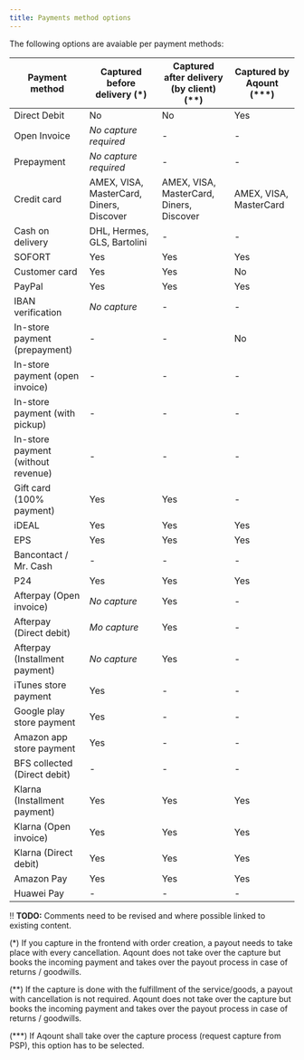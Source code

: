 ```yaml
---
title: Payments method options
---
```


The following options are avaiable per payment methods:

| Payment method | Captured before delivery (*) | Captured after delivery (by client) (**) | Captured by Aqount (***) |
|----------------|---------------------------|---------------------------------------|-----------------------|
|Direct Debit| No | No | Yes |
|Open Invoice| _No capture required_ | - | - |
|Prepayment| _No capture required_ | - | - |
|Credit card|AMEX, VISA, MasterCard, Diners, Discover|AMEX, VISA, MasterCard, Diners, Discover|AMEX, VISA, MasterCard|
|Cash on delivery|	DHL, Hermes, GLS, Bartolini | - | - |
|SOFORT| Yes | Yes | Yes |
|Customer card|	Yes | Yes | No |
|PayPal| Yes | Yes | Yes |
|IBAN verification| _No capture_ | - | - |
|In-store payment (prepayment)| - | - | No |
|In-store payment (open invoice)| - | - | - |
|In-store payment (with pickup)| - | - | - |
|In-store payment (without revenue)| - | - | - |
|Gift card (100% payment)| Yes | Yes | - |
|iDEAL| Yes | Yes | Yes |
|EPS| Yes| Yes | Yes |
|Bancontact / Mr. Cash| - | - | - |
|P24| Yes | Yes | Yes |
|Afterpay (Open invoice)| _No capture_ | Yes | - |
|Afterpay (Direct debit)| _Mo capture_ | Yes | - |
|Afterpay (Installment payment)| _No capture_ | Yes | - |
|iTunes store payment| Yes | - | - |
|Google play store payment| Yes | - | - |
|Amazon app store payment| Yes | - | - |
|BFS collected (Direct debit)| - | - | - |
|Klarna (Installment payment)| Yes | Yes | Yes |
|Klarna (Open invoice)| Yes | Yes | Yes |
|Klarna (Direct debit)| Yes | Yes | Yes |
|Amazon Pay| Yes | Yes | Yes |
|Huawei Pay| - | - | - |

!! **TODO:** Comments need to be revised and where possible linked to existing content.

(*) If you capture in the frontend with order creation, a payout needs to take place with every cancellation. Aqount does not take over the capture but books the incoming payment and takes over the payout process in case of returns / goodwills.

(**) If the capture is done with the fulfillment of the service/goods, a payout with cancellation is not required. Aqount does not take over the capture but books the incoming payment and takes over the payout process in case of returns / goodwills.

(***) If Aqount shall take over the capture process (request capture from PSP), this option has to be selected.
